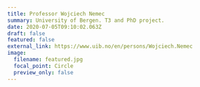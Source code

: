 ```yaml
---
title: Professor Wojciech Nemec
summary: University of Bergen. T3 and PhD project.
date: 2020-07-05T09:10:02.063Z
draft: false
featured: false
external_link: https://www.uib.no/en/persons/Wojciech.Nemec
image:
  filename: featured.jpg
  focal_point: Circle
  preview_only: false
---
```

